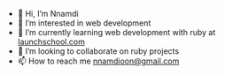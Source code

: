 - 👋 Hi, I’m Nnamdi
- 👀 I’m interested in web development
- 🌱 I’m currently learning web development with ruby at [launchschool.com](https://launchschool.com)
- 💞️ I’m looking to collaborate on ruby projects
- 📫 How to reach me nnamdioon@gmail.com

<!---
namdoiz/namdoiz is a ✨ special ✨ repository because its `README.md` (this file) appears on your GitHub profile.
You can click the Preview link to take a look at your changes.
--->
